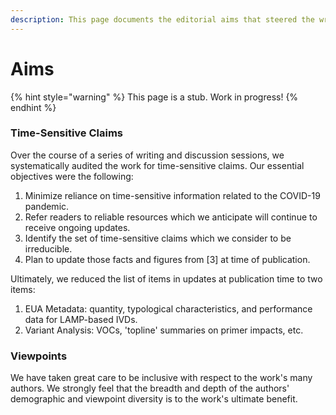 ```yaml
---
description: This page documents the editorial aims that steered the writing process.
---
```


# Aims

{% hint style="warning" %}
This page is a stub. Work in progress!
{% endhint %}

### Time-Sensitive Claims

Over the course of a series of writing and discussion sessions, we systematically audited the work for time-sensitive claims. Our essential objectives were the following:

1. Minimize reliance on time-sensitive information related to the COVID-19 pandemic.
2. Refer readers to reliable resources which we anticipate will continue to receive ongoing updates.
3. Identify the set of time-sensitive claims which we consider to be irreducible.
4. Plan to update those facts and figures from \[3\] at time of publication.

Ultimately, we reduced the list of items in updates at publication time to two items:

1. EUA Metadata: quantity, typological characteristics, and performance data for LAMP-based IVDs.
2. Variant Analysis: VOCs, 'topline' summaries on primer impacts, etc.

### Viewpoints

We have taken great care to be inclusive with respect to the work's many authors. We strongly feel that the breadth and depth of the authors' demographic and viewpoint diversity is to the work's ultimate benefit.

